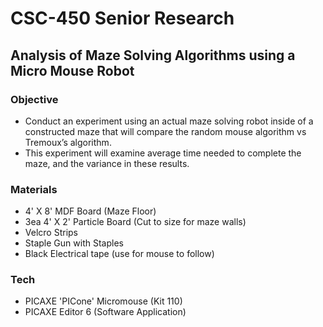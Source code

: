 #  CSC-450 Senior Research 
##  Analysis of Maze Solving Algorithms using a Micro Mouse Robot


### Objective
- Conduct an experiment using an actual maze solving robot inside of a constructed maze that will compare the random mouse algorithm vs Tremoux’s algorithm. 
- This experiment will examine average time needed to complete the maze, and the variance in these results.

### Materials
- 4' X 8' MDF Board (Maze Floor)
- 3ea 4' X 2' Particle Board (Cut to size for maze walls)
- Velcro Strips 
- Staple Gun with Staples
- Black Electrical tape (use for mouse to follow)

### Tech
- PICAXE 'PICone' Micromouse (Kit 110)
- PICAXE Editor 6 (Software Application)
